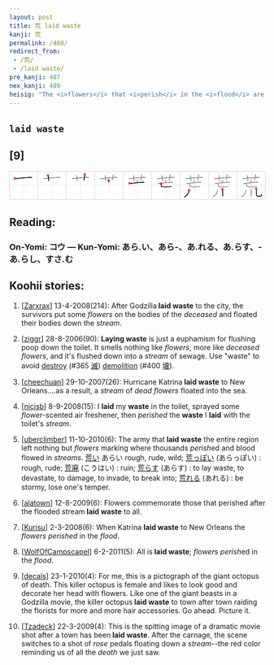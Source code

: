 ```yaml
---
layout: post
title: 荒 laid waste
kanji: 荒
permalink: /488/
redirect_from:
 - /荒/
 - /laid waste/
pre_kanji: 487
nex_kanji: 489
heisig: "The <i>flowers</i> that <i>perish</i> in the <i>flood</i> are taken here as symbols of an area that has been <b>laid waste</b>."
---
```


## `laid waste`

## [9]

<div class="stroke"><img src="../images/E88D92.png" /></div>

## Reading:

### On-Yomi: コウ &mdash; Kun-Yomi: あら.い、あら-、あ.れる、あ.らす、-あ.らし、すさ.む

## Koohii stories:

1) [<a href="http://kanji.koohii.com/profile/Zarxrax">Zarxrax</a>] 13-4-2008(214): After Godzilla<strong> laid waste</strong> to the city, the survivors put some <em>flowers</em> on the bodies of the <em>deceased</em> and floated their bodies down the <em>stream</em>. 

2) [<a href="http://kanji.koohii.com/profile/ziggr">ziggr</a>] 28-8-2006(90): <strong>Laying waste</strong> is just a euphamism for flushing poop down the toilet. It smells nothing like <em>flowers</em>, more like <em>deceased flowers</em>, and it&#039;s flushed down into a <em>stream</em> of sewage. Use &quot;waste&quot; to avoid <a href="../365">destroy</a> <span class="index">(#365 <a href="http://jisho.org/kanji/details/滅">滅</a>)</span> <a href="../400">demolition</a> <span class="index">(#400 <a href="http://jisho.org/kanji/details/壊">壊</a>)</span>. 

3) [<a href="http://kanji.koohii.com/profile/cheechuan">cheechuan</a>] 29-10-2007(26): Hurricane Katrina<strong> laid waste</strong> to New Orleans....as a result, a <em>stream</em> of <em>dead flowers</em> floated into the sea. 

4) [<a href="http://kanji.koohii.com/profile/nicjsb">nicjsb</a>] 8-9-2008(15): I <strong>laid</strong> my <strong>waste</strong> in the toilet, sprayed some <em>flower</em>-scented air freshener, then <em>perished</em> the <strong>waste</strong> I <strong>laid</strong> with the toilet&#039;s <em>stream</em>. 

5) [<a href="http://kanji.koohii.com/profile/uberclimber">uberclimber</a>] 11-10-2010(6): The army that<strong> laid waste</strong> the entire region left nothing but <em>flowers</em> marking where thousands <em>perish</em>ed and blood flowed in <em>streams</em>.   <a href="http://jisho.org/kanji/details/荒い">荒い</a>   あらい rough, rude, wild;   <a href="http://jisho.org/kanji/details/荒っぽい">荒っぽい</a>   (あらっぽい) : rough, rude;   <a href="http://jisho.org/kanji/details/荒廃">荒廃</a>   (こうはい) : ruin;   <a href="http://jisho.org/kanji/details/荒らす">荒らす</a>   (あらす) : to lay waste, to devastate, to damage, to invade, to break into;   <a href="http://jisho.org/kanji/details/荒れる">荒れる</a>   (あれる) : be stormy, lose one&#039;s temper. 

6) [<a href="http://kanji.koohii.com/profile/alatown">alatown</a>] 12-8-2009(6): Flowers commemorate those that perished after the flooded stream<strong> laid waste</strong> to all. 

7) [<a href="http://kanji.koohii.com/profile/Kurisu">Kurisu</a>] 2-3-2008(6): When Katrina <strong>laid waste</strong> to New Orleans the <em>flowers</em> <em>perished</em> in the <em>flood</em>. 

8) [<a href="http://kanji.koohii.com/profile/WolfOfCampscapel">WolfOfCampscapel</a>] 6-2-2011(5): All is<strong> laid waste</strong>; <em>flower</em>s <em>perish</em>ed in the <em>flood</em>. 

9) [<a href="http://kanji.koohii.com/profile/decals">decals</a>] 23-1-2010(4): For me, this is a pictograph of the giant octopus of death. This killer octopus is female and likes to look good and decorate her head with flowers. Like one of the giant beasts in a Godzilla movie, the killer octopus<strong> laid waste</strong> to town after town raiding the florists for more and more hair accessories. Go ahead. Picture it. 

10) [<a href="http://kanji.koohii.com/profile/Tzadeck">Tzadeck</a>] 22-3-2009(4): This is the spitting image of a dramatic movie shot after a town has been<strong> laid waste</strong>. After the carnage, the scene switches to a shot of <em>rose</em> pedals floating down a <em>stream</em>--the red color reminding us of all the <em>death</em> we just saw. 
